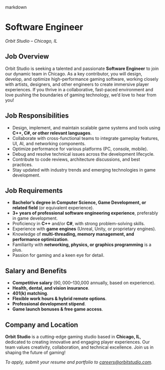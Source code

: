 markdown
# **Software Engineer**  
*Orbit Studio – Chicago, IL*  

## **Job Overview**  
Orbit Studio is seeking a talented and passionate **Software Engineer** to join our dynamic team in Chicago. As a key contributor, you will design, develop, and optimize high-performance gaming software, working closely with artists, designers, and other engineers to create immersive player experiences. If you thrive in a collaborative, fast-paced environment and love pushing the boundaries of gaming technology, we’d love to hear from you!  

## **Job Responsibilities**  
- Design, implement, and maintain scalable game systems and tools using **C++, C#, or other relevant languages**.  
- Collaborate with cross-functional teams to integrate gameplay features, UI, AI, and networking components.  
- Optimize performance for various platforms (PC, console, mobile).  
- Debug and resolve technical issues across the development lifecycle.  
- Contribute to code reviews, architecture discussions, and best practices.  
- Stay updated with industry trends and emerging technologies in game development.  

## **Job Requirements**  
- **Bachelor’s degree in Computer Science, Game Development, or related field** (or equivalent experience).  
- **3+ years of professional software engineering experience**, preferably in game development.  
- Proficiency in **C++** and/or **C#**, with strong problem-solving skills.  
- Experience with **game engines** (Unreal, Unity, or proprietary engines).  
- Knowledge of **multi-threading, memory management, and performance optimization**.  
- Familiarity with **networking, physics, or graphics programming** is a plus.  
- Passion for gaming and a keen eye for detail.  

## **Salary and Benefits**  
- **Competitive salary** ($90,000–$130,000 annually, based on experience).  
- **Health, dental, and vision insurance**.  
- **401(k) matching**.  
- **Flexible work hours & hybrid remote options**.  
- **Professional development stipend**.  
- **Game launch bonuses & free game access**.  

## **Company and Location**  
**Orbit Studio** is a cutting-edge gaming studio based in **Chicago, IL**, dedicated to creating innovative and engaging player experiences. Our team values creativity, collaboration, and technical excellence. Join us in shaping the future of gaming!  

*To apply, submit your resume and portfolio to careers@orbitstudio.com.*